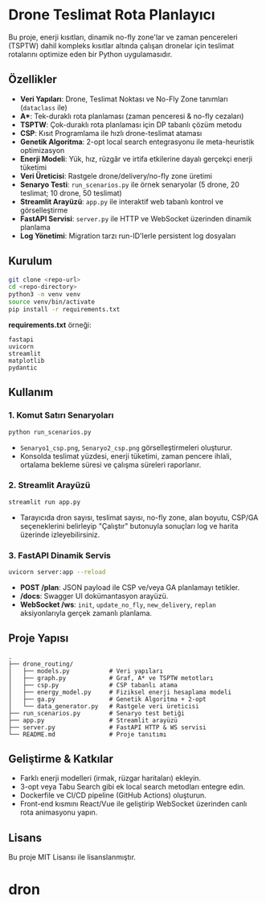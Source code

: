 # Drone Teslimat Rota Planlayıcı

Bu proje, enerji kısıtları, dinamik no-fly zone'lar ve zaman pencereleri (TSPTW) dahil kompleks kısıtlar altında çalışan dronelar için teslimat rotalarını optimize eden bir Python uygulamasıdır.

## Özellikler

- **Veri Yapıları**: Drone, Teslimat Noktası ve No-Fly Zone tanımları (`dataclass` ile)
- **A\***: Tek-duraklı rota planlaması (zaman penceresi & no-fly cezaları)
- **TSPTW**: Çok-duraklı rota planlaması için DP tabanlı çözüm metodu
- **CSP**: Kısıt Programlama ile hızlı drone-teslimat ataması
- **Genetik Algoritma**: 2-opt local search entegrasyonu ile meta-heuristik optimizasyon
- **Enerji Modeli**: Yük, hız, rüzgâr ve irtifa etkilerine dayalı gerçekçi enerji tüketimi
- **Veri Üreticisi**: Rastgele drone/delivery/no-fly zone üretimi
- **Senaryo Testi**: `run_scenarios.py` ile örnek senaryolar (5 drone, 20 teslimat; 10 drone, 50 teslimat)
- **Streamlit Arayüzü**: `app.py` ile interaktif web tabanlı kontrol ve görselleştirme
- **FastAPI Servisi**: `server.py` ile HTTP ve WebSocket üzerinden dinamik planlama
- **Log Yönetimi**: Migration tarzı run-ID'lerle persistent log dosyaları

## Kurulum

```bash
git clone <repo-url>
cd <repo-directory>
python3 -m venv venv
source venv/bin/activate
pip install -r requirements.txt
```

**requirements.txt** örneği:

```
fastapi
uvicorn
streamlit
matplotlib
pydantic
```

## Kullanım

### 1. Komut Satırı Senaryoları

```bash
python run_scenarios.py
```

- `Senaryo1_csp.png`, `Senaryo2_csp.png` görselleştirmeleri oluşturur.
- Konsolda teslimat yüzdesi, enerji tüketimi, zaman pencere ihlali, ortalama bekleme süresi ve çalışma süreleri raporlanır.

### 2. Streamlit Arayüzü

```bash
streamlit run app.py
```

- Tarayıcıda dron sayısı, teslimat sayısı, no-fly zone, alan boyutu, CSP/GA seçeneklerini belirleyip "Çalıştır" butonuyla sonuçları log ve harita üzerinde izleyebilirsiniz.

### 3. FastAPI Dinamik Servis

```bash
uvicorn server:app --reload
```

- **POST /plan**: JSON payload ile CSP ve/veya GA planlamayı tetikler.
- **/docs**: Swagger UI dokümantasyon arayüzü.
- **WebSocket /ws**: `init`, `update_no_fly`, `new_delivery`, `replan` aksiyonlarıyla gerçek zamanlı planlama.

## Proje Yapısı

```
.
├── drone_routing/
│   ├── models.py           # Veri yapıları
│   ├── graph.py            # Graf, A* ve TSPTW metotları
│   ├── csp.py              # CSP tabanlı atama
│   ├── energy_model.py     # Fiziksel enerji hesaplama modeli
│   ├── ga.py               # Genetik Algoritma + 2-opt
│   └── data_generator.py   # Rastgele veri üreticisi
├── run_scenarios.py        # Senaryo test betiği
├── app.py                  # Streamlit arayüzü
├── server.py               # FastAPI HTTP & WS servisi
└── README.md               # Proje tanıtımı
```

## Geliştirme & Katkılar

- Farklı enerji modelleri (irmak, rüzgar haritaları) ekleyin.
- 3-opt veya Tabu Search gibi ek local search metodları entegre edin.
- Dockerfile ve CI/CD pipeline (GitHub Actions) oluşturun.
- Front-end kısmını React/Vue ile geliştirip WebSocket üzerinden canlı rota animasyonu yapın.

## Lisans

Bu proje MIT Lisansı ile lisanslanmıştır.
# dron
